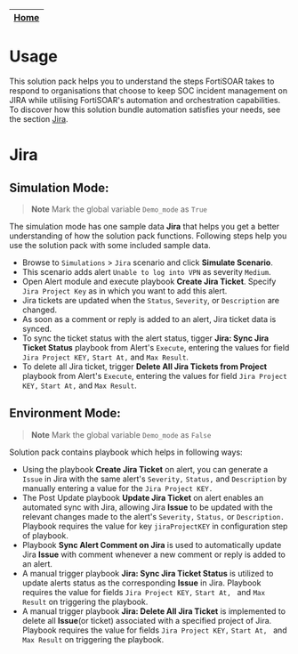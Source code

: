 [Home](../README.md) |
|--------------------------------------------|

# Usage

This solution pack helps you to understand the steps FortiSOAR takes to respond to organisations that choose to keep SOC incident management on JIRA while utilising FortiSOAR's automation and orchestration capabilities. To discover how this solution bundle automation satisfies your needs, see the section [Jira](#jira).

# Jira

## Simulation Mode:

> **Note** Mark the global variable `Demo_mode` as `True`

The simulation mode has one sample data **Jira** that helps you get a better understanding of how the solution pack functions. Following steps help you use the solution pack with some included sample data.

- Browse to `Simulations` > `Jira` scenario and click **Simulate Scenario**.
- This scenario adds alert `Unable to log into VPN` as severity `Medium`.
- Open Alert module and execute playbook **Create Jira Ticket**. Specify `Jira Project Key` as in which you want to add this alert.
- Jira tickets are updated when the `Status`, `Severity`, or `Description` are changed.
- As soon as a comment or reply is added to an alert, Jira ticket data is synced.
- To sync the ticket status with the alert status, tigger **Jira: Sync Jira Ticket Status** playbook from Alert's `Execute`, entering the values for field `Jira Project KEY,` `Start At,` and `Max Result`.
- To delete all Jira ticket, trigger **Delete All Jira Tickets from Project** playbook from Alert's `Execute`, entering the values for field `Jira Project KEY,` `Start At,` and `Max Result`.

## Environment Mode:

> **Note** Mark the global variable `Demo_mode` as `False`

Solution pack contains playbook which helps in following ways:

* Using the playbook **Create Jira Ticket** on alert, you can generate a `Issue` in Jira with the same alert's `Severity,` `Status,` and `Description` by manually entering a value for the `Jira Project KEY.`
* The Post Update playbook **Update Jira Ticket** on alert enables an automated sync with Jira, allowing Jira **Issue** to be updated with the relevant changes made to the alert's `Severity,` `Status,` or `Description.` Playbook requires the value for key `jiraProjectKEY` in configuration step of playbook. 
* Playbook **Sync Alert Comment on Jira** is used to automatically update Jira **Issue** with comment whenever a new comment or reply is added to an alert.
* A manual trigger playbook **Jira: Sync Jira Ticket Status** is utilized to update alerts status as the corresponding **Issue** in Jira. Playbook requires the value for fields `Jira Project KEY,` `Start At, ` and `Max Result` on triggering the playbook.
* A manual trigger playbook **Jira: Delete All Jira Ticket** is implemented to delete all **Issue**(or ticket) associated with a specified project of Jira. Playbook requires the value for fields `Jira Project KEY,` `Start At, ` and `Max Result` on triggering the playbook.